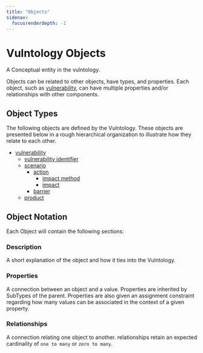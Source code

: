```yaml
---
title: "Objects"
sidenav:
  focusrenderdepth: -1
---
```

# Vulntology Objects

A Conceptual entity in the vulntology.

Objects can be related to other objects, have types, and properties.  Each object, such as [vulnerability](vulnerability), can have multiple properties and/or relationships with other components.

## Object Types

The following objects are defined by the Vulntology. These objects are presented below in a rough hierarchical organization to illustrate how they relate to each other.

- [vulnerability](vulnerability)
  - [vulnerability identifier](vulnerability-identifier)
  - [scenario](scenario)
    - [action](action)
      - [impact method](impact-method)
      - [impact](impact)
    - [barrier](barrier)
  - [product](product)

## Object Notation

Each Object will contain the following sections:

### Description

A short explanation of the object and how it ties into the Vulntology.

### Properties

A connection between an object and a value. Properties are inherited by SubTypes of the parent.  Properties are also given an assignment constraint regarding how many values can be associated in the context of a given property.

### Relationships

A connection relating one object to another. relationships retain an expected cardinality of `one to many` or `zero to many`.
